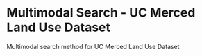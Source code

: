 # Multimodal Search - UC Merced Land Use Dataset
Multimodal search method for UC Merced Land Use Dataset
